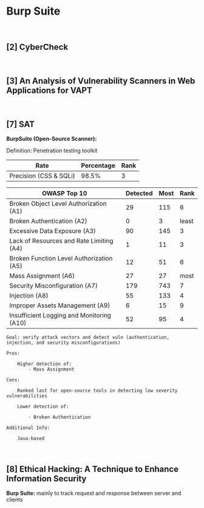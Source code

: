 # Burp Suite

<br> 

## [2] CyberCheck


<br> 

## [3] An Analysis of Vulnerability Scanners in Web Applications for VAPT


<br> 

## [7] SAT

**BurpSuite (Open-Source Scanner):**
	
Definition: Penetration testing toolkit

| Rate 						| Percentage 	| Rank 	|
|---------------------------|---------------|-------|
|Precision (CSS & SQLi) 	| 98.5%			| 3 	|

| OWASP Top 10 								| Detected 	| Most 	| Rank 	|
|-------------------------------------------|-----------|-------|-------|
| Broken Object Level Authorization (A1) 	| 29 		| 115 	| 6 	|
| Broken Authentication (A2) 				| 0 		| 3		| least |
| Excessive Data Exposure (A3) 				| 90  		| 145 	| 3		|
| Lack of Resources and Rate Limiting (A4) 	| 1 		| 11	| 3 	|
| Broken Function Level Authorization (A5)	| 12 		| 51	| 6	 	|
| Mass Assignment (A6) 						| 27 		| 27	| most	|
| Security Misconfiguration (A7) 			| 179 		| 743 	| 7		|
| Injection (A8) 							| 55 		| 133	| 4		|
| Improper Assets Management (A9) 			| 6 		| 15	| 9		|
| Insufficient Logging and Monitoring (A10) | 52 		| 95	| 4		|
	

	Goal: verify attack vectors and detect vuln (authentication, injection, and security misconfigurations)

	Pros:
		
		Higher detection of:
			- Mass Assignment

	Cons:
	
		Ranked last for open-source tools in detecting low severity vulnerabilities
	
		Lower detection of: 
		
			- Broken Authentication
			
	Additional Info:
	
		Java-based
		
	

<br>

## [8] Ethical Hacking: A Technique to Enhance Information Security

**Burp Suite:** mainly to track request and response between server and clients